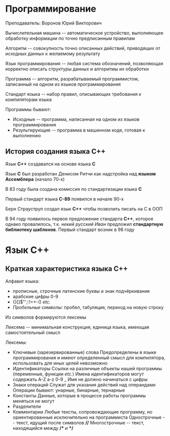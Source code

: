 # Программирование

Преподаватель: Воронов Юрий Викторович

Вычислительная машина -- автоматическое устройство, выполняющее обработку информации по точно предписанным правилам

Алгоритм -- совокупность точно описанных действий, приводящих от исходных данных к желаемому результату

Язык программирования -- любая система обозначений, позволяющая корректно описать структуры данных и алгоритмы их обработки

Программа -- алгоритм, разрабатываемый программистом, записанный на одном из языков программирования

Стандарт языка -- набор правил, описывающих требования к компиляторам языка

Программы бывают:

* Исходные -- программа, написанная на одном из языков программирования
* Результирующие -- программа в машинном коде, готовая к выполнению

## История создания языка C++

Язык **C++** создавался на основе языка **C**

Язык **С** был разработан Денисом Ритчи как надстройка над **языком Ассемблера** (начало 70-х)

В 83 году была создана комиссия по стандартизации языка **C**

Первый стандарт языка **C-89** появился в начале 90-х

Берн Страуструп создал язык **C++** чтобы позволить писать на C в ООП

В 94 году появилось первое предложение стандарта **C++**, которое однако провалилось, т.к. *некий русский Иван* предложил **стандартную библиотеку шаблонов**. Первый стандарт возник в 98 году

# Язык C++

## Краткая характеристика языка C++

Алфавит языка: 
* прописные, строчные латинские буквы и знак подчёркивания
* арабские цифры 0-9
* {}[]$"';:!=+-() *etc.*
* *Пробельные символы*: пробел, табуляция, переход на новую строку

Из символов формируются лексемы

Лексема -- минимальная конструкция, единица языка, имеющая самостоятельный смысл

Лексемы:
* Ключевые (зарезервированные) слова
  Предопределены в языке программирования и имеют определенный смысл для компилятора, использовать для иных целей невозможно
* Идентификаторы
  Ссылки на различные объекты нашей программы (переменные, функции *etc.*)
  Имена идентификаторов могут содержать A-Z a-z 0-9 _
  Имя не должно начинаться с цифры
* Знаки операций
  Служат для указания действий над операндами
  Операции бывают: унарные, бинарные, тернарные
* Константы
  Данные, которые в процессе работы программы меняться не могут
* Разделители
* Комментарии
  Любые тексты, сопровождающие программу, но ориентированные исключительно на программиста
  Однострочные -- текст, идущий после символов **//**
  Многострочные -- текст, находящийся между **/\*** *и* **\*/**
